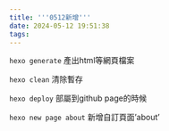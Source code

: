 ```yaml
---
title: '''0512新增'''
date: 2024-05-12 19:51:38
tags:
---
```


`hexo generate` 產出html等網頁檔案

`hexo clean` 清除暫存

`hexo deploy` 部屬到github page的時候

`hexo new page about` 新增自訂頁面’about’